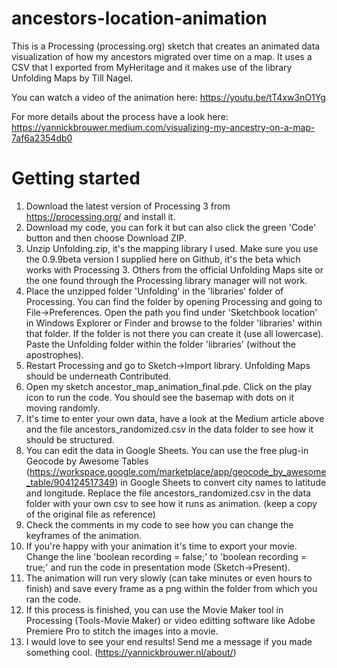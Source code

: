# ancestors-location-animation
This is a Processing (processing.org) sketch that creates an animated data visualization of how my ancestors migrated over time on a map. It uses a CSV that I exported from MyHeritage and it makes use of the library Unfolding Maps by Till Nagel.

You can watch a video of the animation here:
https://youtu.be/tT4xw3nO1Yg

For more details about the process have a look here:
https://yannickbrouwer.medium.com/visualizing-my-ancestry-on-a-map-7af6a2354db0

# Getting started
1. Download the latest version of Processing 3 from https://processing.org/ and install it.
2. Download my code, you can fork it but can also click the green 'Code' button and then choose Download ZIP.
3. Unzip Unfolding.zip, it's the mapping library I used. Make sure you use the 0.9.9beta version I supplied here on Github, it's the beta which works with Processing 3. Others from the official Unfolding Maps site or the one found through the Processing library manager will not work.
4. Place the unzipped folder 'Unfolding' in the 'libraries' folder of Processing. You can find the folder by opening Processing and going to File->Preferences.
Open the path you find under 'Sketchbook location' in Windows Explorer or Finder and browse to the folder 'libraries' within that folder. If the folder is not there you can create it (use all lowercase). Paste the Unfolding folder within the folder 'libraries' (without the apostrophes).
5. Restart Processing and go to Sketch->Import library. Unfolding Maps should be underneath Contributed.
6. Open my sketch ancestor_map_animation_final.pde. Click on the play icon to run the code. You should see the basemap with dots on it moving randomly.
7. It's time to enter your own data, have a look at the Medium article above and the file ancestors_randomized.csv in the data folder to see how it should be structured. 
8. You can edit the data in Google Sheets. You can use the free plug-in Geocode by Awesome Tables (https://workspace.google.com/marketplace/app/geocode_by_awesome_table/904124517349) in Google Sheets to convert city names to latitude and longitude. Replace the file ancestors_randomized.csv in the data folder with your own csv to see how it runs as animation. (keep a copy of the original file as reference)
9. Check the comments in my code to see how you can change the keyframes of the animation.
10. If you're happy with your animation it's time to export your movie. Change the line 'boolean recording = false;' to 'boolean recording = true;' and run the code in presentation mode (Sketch->Present). 
11. The animation will run very slowly (can take minutes or even hours to finish) and save every frame as a png within the folder from which you ran the code.
12. If this process is finished, you can use the Movie Maker tool in Processing (Tools-Movie Maker) or video editting software like Adobe Premiere Pro to stitch the images into a movie.
13. I would love to see your end results! Send me a message if you made something cool. (https://yannickbrouwer.nl/about/)
